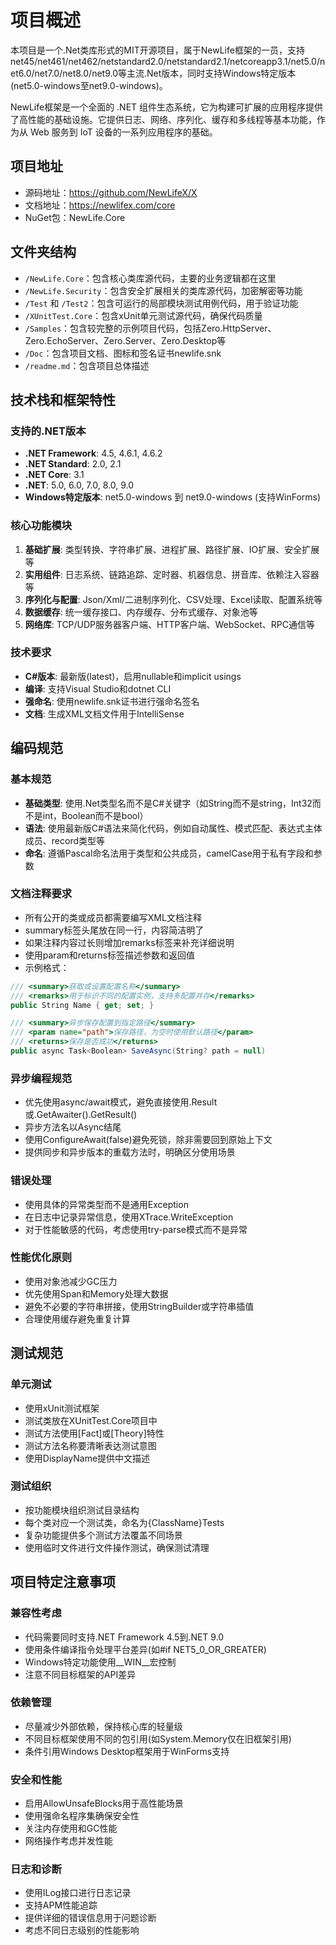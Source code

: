 # 项目概述

本项目是一个.Net类库形式的MIT开源项目，属于NewLife框架的一员，支持net45/net461/net462/netstandard2.0/netstandard2.1/netcoreapp3.1/net5.0/net6.0/net7.0/net8.0/net9.0等主流.Net版本，同时支持Windows特定版本(net5.0-windows至net9.0-windows)。  

NewLife框架是一个全面的 .NET 组件生态系统，它为构建可扩展的应用程序提供了高性能的基础设施。它提供日志、网络、序列化、缓存和多线程等基本功能，作为从 Web 服务到 IoT 设备的一系列应用程序的基础。

## 项目地址

- 源码地址：https://github.com/NewLifeX/X
- 文档地址：https://newlifex.com/core
- NuGet包：NewLife.Core

## 文件夹结构

- `/NewLife.Core`：包含核心类库源代码，主要的业务逻辑都在这里
- `/NewLife.Security`：包含安全扩展相关的类库源代码，加密解密等功能
- `/Test` 和 `/Test2`：包含可运行的局部模块测试用例代码，用于验证功能
- `/XUnitTest.Core`：包含xUnit单元测试源代码，确保代码质量
- `/Samples`：包含较完整的示例项目代码，包括Zero.HttpServer、Zero.EchoServer、Zero.Server、Zero.Desktop等
- `/Doc`：包含项目文档、图标和签名证书newlife.snk
- `/readme.md`：包含项目总体描述

## 技术栈和框架特性

### 支持的.NET版本
- **.NET Framework**: 4.5, 4.6.1, 4.6.2
- **.NET Standard**: 2.0, 2.1  
- **.NET Core**: 3.1
- **.NET**: 5.0, 6.0, 7.0, 8.0, 9.0
- **Windows特定版本**: net5.0-windows 到 net9.0-windows (支持WinForms)

### 核心功能模块
1. **基础扩展**: 类型转换、字符串扩展、进程扩展、路径扩展、IO扩展、安全扩展等
2. **实用组件**: 日志系统、链路追踪、定时器、机器信息、拼音库、依赖注入容器等  
3. **序列化与配置**: Json/Xml/二进制序列化、CSV处理、Excel读取、配置系统等
4. **数据缓存**: 统一缓存接口、内存缓存、分布式缓存、对象池等
5. **网络库**: TCP/UDP服务器客户端、HTTP客户端、WebSocket、RPC通信等

### 技术要求
- **C#版本**: 最新版(latest)，启用nullable和implicit usings
- **编译**: 支持Visual Studio和dotnet CLI
- **强命名**: 使用newlife.snk证书进行强命名签名
- **文档**: 生成XML文档文件用于IntelliSense

## 编码规范

### 基本规范
- **基础类型**: 使用.Net类型名而不是C#关键字（如String而不是string，Int32而不是int，Boolean而不是bool）
- **语法**: 使用最新版C#语法来简化代码，例如自动属性、模式匹配、表达式主体成员、record类型等
- **命名**: 遵循Pascal命名法用于类型和公共成员，camelCase用于私有字段和参数

### 文档注释要求
- 所有公开的类或成员都需要编写XML文档注释
- summary标签头尾放在同一行，内容简洁明了
- 如果注释内容过长则增加remarks标签来补充详细说明
- 使用param和returns标签描述参数和返回值
- 示例格式：
```csharp
/// <summary>获取或设置配置名称</summary>
/// <remarks>用于标识不同的配置实例，支持多配置并存</remarks>
public String Name { get; set; }

/// <summary>异步保存配置到指定路径</summary>
/// <param name="path">保存路径，为空时使用默认路径</param>
/// <returns>保存是否成功</returns>
public async Task<Boolean> SaveAsync(String? path = null)
```

### 异步编程规范
- 优先使用async/await模式，避免直接使用.Result或.GetAwaiter().GetResult()
- 异步方法名以Async结尾
- 使用ConfigureAwait(false)避免死锁，除非需要回到原始上下文
- 提供同步和异步版本的重载方法时，明确区分使用场景

### 错误处理
- 使用具体的异常类型而不是通用Exception
- 在日志中记录异常信息，使用XTrace.WriteException
- 对于性能敏感的代码，考虑使用try-parse模式而不是异常

### 性能优化原则
- 使用对象池减少GC压力
- 优先使用Span<T>和Memory<T>处理大数据
- 避免不必要的字符串拼接，使用StringBuilder或字符串插值
- 合理使用缓存避免重复计算

## 测试规范

### 单元测试
- 使用xUnit测试框架
- 测试类放在XUnitTest.Core项目中
- 测试方法使用[Fact]或[Theory]特性
- 测试方法名称要清晰表达测试意图
- 使用DisplayName提供中文描述

### 测试组织
- 按功能模块组织测试目录结构
- 每个类对应一个测试类，命名为{ClassName}Tests
- 复杂功能提供多个测试方法覆盖不同场景
- 使用临时文件进行文件操作测试，确保测试清理

## 项目特定注意事项

### 兼容性考虑
- 代码需要同时支持.NET Framework 4.5到.NET 9.0
- 使用条件编译指令处理平台差异(如#if NET5_0_OR_GREATER)
- Windows特定功能使用__WIN__宏控制
- 注意不同目标框架的API差异

### 依赖管理
- 尽量减少外部依赖，保持核心库的轻量级
- 不同目标框架使用不同的包引用(如System.Memory仅在旧框架引用)
- 条件引用Windows Desktop框架用于WinForms支持

### 安全和性能
- 启用AllowUnsafeBlocks用于高性能场景
- 使用强命名程序集确保安全性
- 关注内存使用和GC性能
- 网络操作考虑并发性能

### 日志和诊断
- 使用ILog接口进行日志记录
- 支持APM性能追踪
- 提供详细的错误信息用于问题诊断
- 考虑不同日志级别的性能影响
